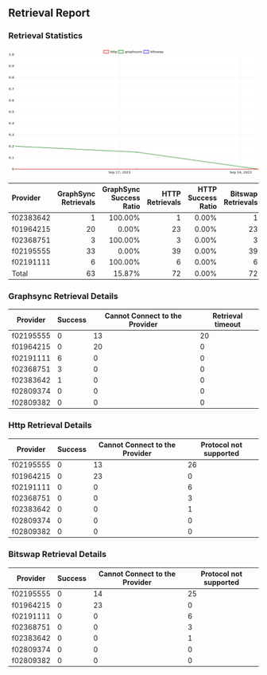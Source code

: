 ## Retrieval Report
### Retrieval Statistics
<img src="https://raw.githubusercontent.com/data-preservation-programs/filplus-checker-assets/main/filecoin-project/filecoin-plus-large-datasets/issues/2142/1695606751223.png"/>

| Provider  | GraphSync Retrievals | GraphSync Success Ratio | HTTP Retrievals | HTTP Success Ratio | Bitswap Retrievals | Bitswap Success Ratio |
| :-------- | -------------------: | ----------------------: | --------------: | -----------------: | -----------------: | --------------------: |
| f02383642 |                    1 |                 100.00% |               1 |              0.00% |                  1 |                 0.00% |
| f01964215 |                   20 |                   0.00% |              23 |              0.00% |                 23 |                 0.00% |
| f02368751 |                    3 |                 100.00% |               3 |              0.00% |                  3 |                 0.00% |
| f02195555 |                   33 |                   0.00% |              39 |              0.00% |                 39 |                 0.00% |
| f02191111 |                    6 |                 100.00% |               6 |              0.00% |                  6 |                 0.00% |
| Total     |                   63 |                  15.87% |              72 |              0.00% |                 72 |                 0.00% |

### Graphsync Retrieval Details
| Provider  | Success | Cannot Connect to the Provider | Retrieval timeout |
| --------- | ------- | ------------------------------ | ----------------- |
| f02195555 | 0       | 13                             | 20                |
| f01964215 | 0       | 20                             | 0                 |
| f02191111 | 6       | 0                              | 0                 |
| f02368751 | 3       | 0                              | 0                 |
| f02383642 | 1       | 0                              | 0                 |
| f02809374 | 0       | 0                              | 0                 |
| f02809382 | 0       | 0                              | 0                 |

### Http Retrieval Details
| Provider  | Success | Cannot Connect to the Provider | Protocol not supported |
| --------- | ------- | ------------------------------ | ---------------------- |
| f02195555 | 0       | 13                             | 26                     |
| f01964215 | 0       | 23                             | 0                      |
| f02191111 | 0       | 0                              | 6                      |
| f02368751 | 0       | 0                              | 3                      |
| f02383642 | 0       | 0                              | 1                      |
| f02809374 | 0       | 0                              | 0                      |
| f02809382 | 0       | 0                              | 0                      |

### Bitswap Retrieval Details
| Provider  | Success | Cannot Connect to the Provider | Protocol not supported |
| --------- | ------- | ------------------------------ | ---------------------- |
| f02195555 | 0       | 14                             | 25                     |
| f01964215 | 0       | 23                             | 0                      |
| f02191111 | 0       | 0                              | 6                      |
| f02368751 | 0       | 0                              | 3                      |
| f02383642 | 0       | 0                              | 1                      |
| f02809374 | 0       | 0                              | 0                      |
| f02809382 | 0       | 0                              | 0                      |
